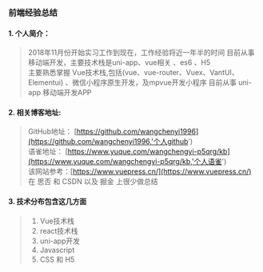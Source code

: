 ### 前端经验总结
#### 1. 个人简介：
> 2018年11月份开始实习工作到现在，工作经验将近一年半的时间
> 目前从事移动端开发，主要技术栈是uni-app、vue相关 、es6 、H5  
> 主要熟悉掌握 Vue技术栈,包括(vue、vue-router、Vuex、VantUI、Elementui) 、微信小程序原生开发，及mpvue开发小程序
> 目前从事 uni-app 移动端开发APP


#### 2. 相关博客地址:
> GitHub地址： [https://github.com/wangchenyi1996](https://github.com/wangchenyi1996,'个人github')  
> 语雀地址： [https://www.yuque.com/wangchengyi-p5qrg/kb](https://www.yuque.com/wangchengyi-p5qrg/kb,'个人语雀')  
> 该网站参考：[https://www.vuepress.cn/](https://www.vuepress.cn/)  
> 在 思否 和 CSDN 以及 掘金 上很少做总结


#### 3. 技术分布包含这几方面
> 1. Vue技术栈  
> 2. react技术栈
> 3. uni-app开发 
> 4. Javascript 
> 5. CSS 和 H5